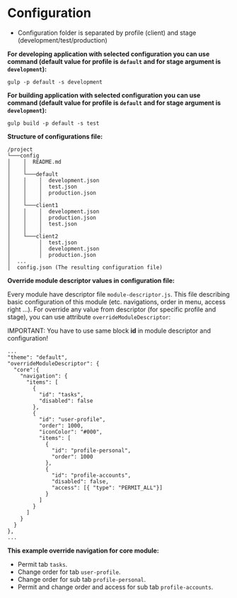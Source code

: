 # Configuration
* Configuration folder is separated by profile (client) and stage (development/test/production)

__For developing application with selected configuration you can use command (default value for profile is `default`  and for stage argument is `development`):__

`gulp -p default -s development`

__For building application with selected configuration you can use command (default value for profile is `default`  and for stage argument is `development`):__

`gulp build -p default -s test`

__Structure of configurations file:__

```
/project
└───config
│    │  README.md
│    │
│    └───default
│    │    │  development.json
│    │    │  test.json
│    │    │  production.json
│    │    │
│    └───client1
│    │    │  development.json
│    │    │  production.json
│    │    │  test.json
│    │    │
│    └───client2
│         │  test.json
│         │  development.json
│         │  production.json
│  ...
│  config.json (The resulting configuration file)
```

__Override module descriptor values in configuration file:__

Every module have descriptor file `module-descriptor.js`. This file describing basic configuration of this module (etc. navigations, order in menu, access right ...). For override any value from descriptor (for specific profile and stage), you can use attribute `overrideModuleDescriptor`:

IMPORTANT: You have to use same block **id** in module descriptor and configuration!
```
...
"theme": "default",
"overrideModuleDescriptor": {
  "core":{
    "navigation": {
      "items": [
        {
          "id": "tasks",
          "disabled": false
        },
        {
          "id": "user-profile",
          "order": 1000,
          "iconColor": "#000",
          "items": [
            {
              "id": "profile-personal",
              "order": 1000
            },
            {
              "id": "profile-accounts",
              "disabled": false,
              "access": [{ "type": "PERMIT_ALL"}]
            }
          ]
        }
      ]
    }
  }
},
...
```
__This example override navigation for core module:__
* Permit tab `tasks`.
* Change order for tab `user-profile`.
* Change order for sub tab `profile-personal`.
* Permit and change order and access for sub tab `profile-accounts`.
